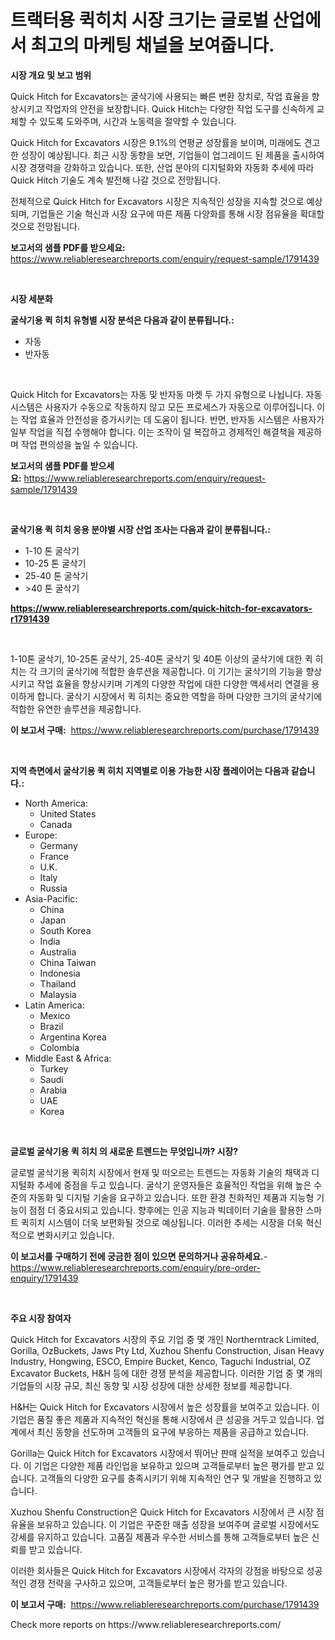 <p><h1>트랙터용 퀵히치 시장 크기는 글로벌 산업에서 최고의 마케팅 채널을 보여줍니다.</h1></p><p><strong>시장 개요 및 보고 범위</strong></p>
<p><p>Quick Hitch for Excavators는 굴삭기에 사용되는 빠른 변환 장치로, 작업 효율을 향상시키고 작업자의 안전을 보장합니다. Quick Hitch는 다양한 작업 도구를 신속하게 교체할 수 있도록 도와주며, 시간과 노동력을 절약할 수 있습니다.</p><p>Quick Hitch for Excavators 시장은 9.1%의 연평균 성장률을 보이며, 미래에도 견고한 성장이 예상됩니다. 최근 시장 동향을 보면, 기업들이 업그레이드 된 제품을 출시하여 시장 경쟁력을 강화하고 있습니다. 또한, 산업 분야의 디지털화와 자동화 추세에 따라 Quick Hitch 기술도 계속 발전해 나갈 것으로 전망됩니다.</p><p>전체적으로 Quick Hitch for Excavators 시장은 지속적인 성장을 지속할 것으로 예상되며, 기업들은 기술 혁신과 시장 요구에 따른 제품 다양화를 통해 시장 점유율을 확대할 것으로 전망됩니다.</p></p>
<p><strong>보고서의 샘플 PDF를 받으세요:</strong> <a href="https://www.reliableresearchreports.com/enquiry/request-sample/1791439">https://www.reliableresearchreports.com/enquiry/request-sample/1791439</a></p>
<p>&nbsp;</p>
<p><strong>시장 세분화</strong></p>
<p><strong>굴삭기용 퀵 히치 유형별 시장 분석은 다음과 같이 분류됩니다.:</strong></p>
<p><ul><li>자동</li><li>반자동</li></ul></p>
<p>&nbsp;</p>
<p><p>Quick Hitch for Excavators는 자동 및 반자동 마켓 두 가지 유형으로 나뉩니다. 자동 시스템은 사용자가 수동으로 작동하지 않고 모든 프로세스가 자동으로 이루어집니다. 이는 작업 효율과 안전성을 증가시키는 데 도움이 됩니다. 반면, 반자동 시스템은 사용자가 일부 작업을 직접 수행해야 합니다. 이는 조작이 덜 복잡하고 경제적인 해결책을 제공하며 작업 편의성을 높일 수 있습니다.</p></p>
<p><strong>보고서의 샘플 PDF를 받으세요:</strong>&nbsp;<a href="https://www.reliableresearchreports.com/enquiry/request-sample/1791439">https://www.reliableresearchreports.com/enquiry/request-sample/1791439</a></p>
<p>&nbsp;</p>
<p><strong> 굴삭기용 퀵 히치 응용 분야별 시장 산업 조사는 다음과 같이 분류됩니다.:</strong></p>
<p><ul><li>1-10 톤 굴삭기</li><li>10-25 톤 굴삭기</li><li>25-40 톤 굴삭기</li><li>>40 톤 굴삭기</li></ul></p>
<p><strong><a href="https://www.reliableresearchreports.com/quick-hitch-for-excavators-r1791439">https://www.reliableresearchreports.com/quick-hitch-for-excavators-r1791439</a></strong></p>
<p>&nbsp;</p>
<p><p>1-10톤 굴삭기, 10-25톤 굴삭기, 25-40톤 굴삭기 및 40톤 이상의 굴삭기에 대한 퀵 히치는 각 크기의 굴삭기에 적합한 솔루션을 제공합니다. 이 기기는 굴삭기의 기능을 향상시키고 작업 효율을 향상시키며 기계의 다양한 작업에 대한 다양한 액세서리 연결을 용이하게 합니다. 굴삭기 시장에서 퀵 히치는 중요한 역할을 하며 다양한 크기의 굴삭기에 적합한 유연한 솔루션을 제공합니다.</p></p>
<p><strong>이 보고서 구매:</strong>&nbsp; <a href="https://www.reliableresearchreports.com/purchase/1791439">https://www.reliableresearchreports.com/purchase/1791439</a></p>
<p>&nbsp;</p>
<p><strong>지역 측면에서 굴삭기용 퀵 히치 지역별로 이용 가능한 시장 플레이어는 다음과 같습니다.:</strong></p>
<p><ul>
    <li>
        North America:
        <ul>
            <li>United States</li>
            <li>Canada</li>
        </ul>
    </li>
    <li>
        Europe:
        <ul>
            <li>Germany</li>
            <li>France</li>
            <li>U.K.</li>
            <li>Italy</li>
            <li>Russia</li>
        </ul>
    </li>
    <li>
        Asia-Pacific:
        <ul>
            <li>China</li>
            <li>Japan</li>
            <li>South Korea</li>
            <li>India</li>
            <li>Australia</li>
            <li>China Taiwan</li>
            <li>Indonesia</li>
            <li>Thailand</li>
            <li>Malaysia</li>
        </ul>
    </li>
    <li>
        Latin America:
        <ul>
            <li>Mexico</li>
            <li>Brazil</li>
            <li>Argentina Korea</li>
            <li>Colombia</li>
        </ul>
    </li>
    <li>
        Middle East & Africa:
        <ul>
            <li>Turkey</li>
            <li>Saudi</li>
            <li>Arabia</li>
            <li>UAE</li>
            <li>Korea</li>
        </ul>
    </li>
    </ul></p>
<p>&nbsp;</p>
<p><strong>글로벌 굴삭기용 퀵 히치 의 새로운 트렌드는 무엇입니까? 시장?</strong></p>
<p><p>글로벌 굴삭기용 퀵히치 시장에서 현재 및 떠오르는 트렌드는 자동화 기술의 채택과 디지털화 추세에 중점을 두고 있습니다. 굴삭기 운영자들은 효율적인 작업을 위해 높은 수준의 자동화 및 디지털 기술을 요구하고 있습니다. 또한 환경 친화적인 제품과 지능형 기능이 점점 더 중요시되고 있습니다. 향후에는 인공 지능과 빅데이터 기술을 활용한 스마트 퀵히치 시스템이 더욱 보편화될 것으로 예상됩니다. 이러한 추세는 시장을 더욱 혁신적으로 변화시키고 있습니다.</p></p>
<p><strong>이 보고서를 구매하기 전에 궁금한 점이 있으면 문의하거나 공유하세요.</strong>- <a href="https://www.reliableresearchreports.com/enquiry/pre-order-enquiry/1791439">https://www.reliableresearchreports.com/enquiry/pre-order-enquiry/1791439</a></p>
<p>&nbsp;</p>
<p><strong>주요 시장 참여자</strong></p>
<p><p>Quick Hitch for Excavators 시장의 주요 기업 중 몇 개인 Northerntrack Limited, Gorilla, OzBuckets, Jaws Pty Ltd, Xuzhou Shenfu Construction, Jisan Heavy Industry, Hongwing, ESCO, Empire Bucket, Kenco, Taguchi Industrial, OZ Excavator Buckets, H&H 등에 대한 경쟁 분석을 제공합니다. 이러한 기업 중 몇 개의 기업들의 시장 규모, 최신 동향 및 시장 성장에 대한 상세한 정보를 제공합니다.</p><p>H&H는 Quick Hitch for Excavators 시장에서 높은 성장률을 보여주고 있습니다. 이 기업은 품질 좋은 제품과 지속적인 혁신을 통해 시장에서 큰 성공을 거두고 있습니다. 업계에서 최신 동향을 선도하며 고객들의 요구에 부응하는 제품을 공급하고 있습니다.</p><p>Gorilla는 Quick Hitch for Excavators 시장에서 뛰어난 판매 실적을 보여주고 있습니다. 이 기업은 다양한 제품 라인업을 보유하고 있으며 고객들로부터 높은 평가를 받고 있습니다. 고객들의 다양한 요구를 충족시키기 위해 지속적인 연구 및 개발을 진행하고 있습니다.</p><p>Xuzhou Shenfu Construction은 Quick Hitch for Excavators 시장에서 큰 시장 점유율을 보유하고 있습니다. 이 기업은 꾸준한 매출 성장을 보여주며 글로벌 시장에서도 강세를 유지하고 있습니다. 고품질 제품과 우수한 서비스를 통해 고객들로부터 높은 신뢰를 받고 있습니다.</p><p>이러한 회사들은 Quick Hitch for Excavators 시장에서 각자의 강점을 바탕으로 성공적인 경쟁 전략을 구사하고 있으며, 고객들로부터 높은 평가를 받고 있습니다.</p></p>
<p><strong>이 보고서 구매:</strong>&nbsp;&nbsp;<a href="https://www.reliableresearchreports.com/purchase/1791439">https://www.reliableresearchreports.com/purchase/1791439</a></p>
<p>Check more reports on https://www.reliableresearchreports.com/</p>